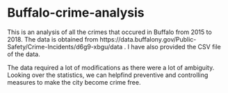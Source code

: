# Buffalo-crime-analysis
<p> This is an analysis of all the crimes that occured in Buffalo from 2015 to 2018. The data is obtained from https://data.buffalony.gov/Public-Safety/Crime-Incidents/d6g9-xbgu/data . I have also provided the CSV file of the data. </p>
<p>The data required a lot of modifications as there were a lot of ambiguity. Looking over the statistics, we can helpfind preventive and controlling measures to make the city become crime free. </p>
  
